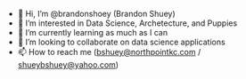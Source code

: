 - 👋 Hi, I’m @brandonshoey (Brandon Shuey)
- 👀 I’m interested in Data Science, Archetecture, and Puppies
- 🌱 I’m currently learning as much as I can
- 💞️ I’m looking to collaborate on data science applications
- 📫 How to reach me (bshuey@northpointkc.com / shueybshuey@yahoo.com)

<!---
brandonshoey/brandonshoey is a ✨ special ✨ repository because its `README.md` (this file) appears on your GitHub profile.
You can click the Preview link to take a look at your changes.
--->
